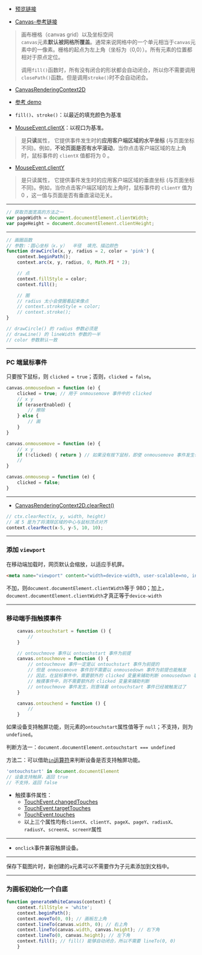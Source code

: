 - [预览链接](http://hehe1111.github.io/js_demo/canvas-demo/using-canvas-as-canvas/index.html)

- [Canvas-参考链接](https://developer.mozilla.org/zh-CN/docs/Web/API/Canvas_API/Tutorial/Drawing_shapes)
> 画布栅格（canvas grid）以及坐标空间  
> `canvas`元素**默认被网格所覆盖**。通常来说网格中的一个单元相当于`canvas`元素中的一像素。栅格的起点为左上角（坐标为（0,0））。所有元素的位置都相对于原点定位。
>
> 调用`fill()`函数时，所有没有闭合的形状都会自动闭合，所以你不需要调用`closePath()`函数。但是调用`stroke()`时不会自动闭合。

- [CanvasRenderingContext2D](https://developer.mozilla.org/zh-CN/docs/Web/API/CanvasRenderingContext2D)

- [参考 demo](https://github.com/hehe1111/js_demo/blob/master/js30/08%20-%20Fun%20with%20HTML5%20Canvas/README.md)

- `fill()`、`stroke()`：以最近的填充颜色为基准

- [MouseEvent.clientX](https://developer.mozilla.org/zh-CN/docs/Web/API/MouseEvent/clientX)：以视口为基准。
> 是**只读**属性， 它提供事件发生时的**应用客户端区域的水平坐标** (与页面坐标不同)。例如，**不论页面是否有水平滚动**，当你点击客户端区域的左上角时，鼠标事件的 `clientX` 值都将为 0 。
- [MouseEvent.clientY](https://developer.mozilla.org/zh-CN/docs/Web/API/MouseEvent/clientY)
> 是只读属性， 它提供事件发生时的应用客户端区域的垂直坐标 (与页面坐标不同)。例如，当你点击客户端区域的左上角时，鼠标事件的 `clientY` 值为 0 ，这一值与页面是否有垂直滚动无关。

---

```javascript
// 获取页面宽高的方法之一
var pageWidth = document.documentElement.clientWidth;
var pageHeight = document.documentElement.clientHeight;
```

---

```javascript
// 画圈函数
// 参数:：圆心坐标（x，y）  半径  填充、描边颜色
function drawCircle(x, y, radius = 2, color = 'pink') {
    context.beginPath();
    context.arc(x, y, radius, 0, Math.PI * 2);

    // 点
    context.fillStyle = color;
    context.fill();

    // 圈
    // radius 太小会使圈看起来像点
    // context.strokeStyle = color;
    // context.stroke();
}

// drawCircle() 的 radius 参数必须是
// drawLine() 的 lineWidth 参数的一半
// color 参数默认一致
```

---

### PC 端鼠标事件
只要按下鼠标，则 `clicked = true`；否则，`clicked = false`。
```javascript
canvas.onmousedown = function (e) {
    clicked = true; // 用于 onmousemove 事件中的 clicked
    // x y
    if (eraserEnabled) {
        // 擦除
    } else {
        // 画
    }
}

canvas.onmousemove = function (e) {
    // x y
    if (!clicked) { return } // 如果没有按下鼠标，即使 onmousemove 事件发生也不执行擦除功能
    //
}

canvas.onmouseup = function (e) {
    clicked = false;
}
```

---

- [CanvasRenderingContext2D.clearRect()](https://developer.mozilla.org/zh-CN/docs/Web/API/CanvasRenderingContext2D/clearRect)
```javascript
// ctx.clearRect(x, y, width, height)
// 减 5 是为了将清除区域的中心与鼠标顶点对齐
context.clearRect(x-5, y-5, 10, 10);
```

---

### 添加 `viewport`
在移动端加载时，网页默认会缩放，以适应手机屏。

```html
<meta name="viewport" content="width=device-width, user-scalable=no, initial-scale=1.0, maximum-scale=1.0, minimum-scale=1.0">
```
不加，则`document.documentElement.clientWidth`等于 980；加上，`document.documentElement.clientWidth`才真正等于`device-width`

---

### 移动端手指触摸事件
```javascript
    canvas.ontouchstart = function () {
        //
    }

    // ontouchmove 事件以 ontouchstart 事件为前提
    canvas.ontouchmove = function () {
        // ontouchmove 事件一定是以 ontouchstart 事件为前提的
        // 但是 onmousemove 事件则不需要以 onmousedown 事件为前提也能触发
        // 因此，在鼠标事件中，需要额外的 clicked 变量来辅助判断 onmousedown 事件是否发生
        // 触摸事件中，则不需要额外的 clicked 变量来辅助判断
        // ontouchmove 事件发生，则意味着 ontouchstart 事件已经被触发过了
    }

    canvas.ontouchend = function () {
        //
    }
```

如果设备支持触屏功能，则元素的`ontouchstart`属性值等于 `null`；不支持，则为 `undefined`。

判断方法一：`document.documentElement.ontouchstart === undefined`

方法二：可以借助[`in`运算符](http://javascript.ruanyifeng.com/grammar/object.html#toc10)来判断设备是否支持触屏功能。
```javascript
'ontouchstart' in document.documentElement
// 设备支持触屏，返回 true
// 不支持，返回 false
```

- 触摸事件属性：
    - [TouchEvent.changedTouches](https://developer.mozilla.org/zh-CN/docs/Web/API/TouchEvent/changedTouches)
    - [TouchEvent.targetTouches](https://developer.mozilla.org/zh-CN/docs/Web/API/TouchEvent/targetTouches)
    - [TouchEvent.touches](https://developer.mozilla.org/zh-CN/docs/Web/API/TouchEvent/touches)
    - 以上三个属性均有`clientX`、`clientY`、`pageX`、`pageY`、`radiusX`、`radiusY`、`screenX`、`screenY`属性

---

- `onclick`事件兼容触屏设备。


---

保存下载图片时，新创建的`a`元素可以不需要作为子元素添加到文档中。

---

### 为画板初始化一个白底
```javascript
function generateWhiteCanvas(context) {
    context.fillStyle = 'white';
    context.beginPath();
    context.moveTo(0, 0); // 画板左上角
    context.lineTo(canvas.width, 0); // 右上角
    context.lineTo(canvas.width, canvas.height); // 右下角
    context.lineTo(0, canvas.height); // 左下角
    context.fill(); // fill() 能够自动闭合，所以不需要 lineTo(0, 0)
    }
```